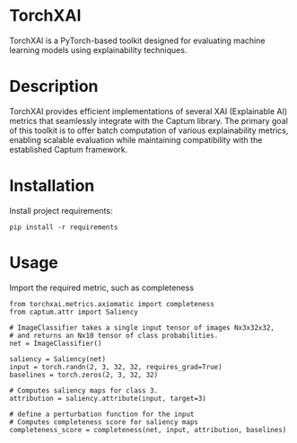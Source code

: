 # TorchXAI
TorchXAI is a PyTorch-based toolkit designed for evaluating machine learning models using explainability techniques.

# Description
TorchXAI provides efficient implementations of several XAI (Explainable AI) metrics that seamlessly integrate with the Captum library. The primary goal of this toolkit is to offer batch computation of various explainability metrics, enabling scalable evaluation while maintaining compatibility with the established Captum framework.

# Installation
Install project requirements:
```
pip install -r requirements
```

# Usage
Import the required metric, such as completeness
```
from torchxai.metrics.axiomatic import completeness
from captum.attr import Saliency

# ImageClassifier takes a single input tensor of images Nx3x32x32,
# and returns an Nx10 tensor of class probabilities.
net = ImageClassifier()

saliency = Saliency(net)
input = torch.randn(2, 3, 32, 32, requires_grad=True)
baselines = torch.zeros(2, 3, 32, 32)

# Computes saliency maps for class 3.
attribution = saliency.attribute(input, target=3)

# define a perturbation function for the input
# Computes completeness score for saliency maps
completeness_score = completeness(net, input, attribution, baselines)
```